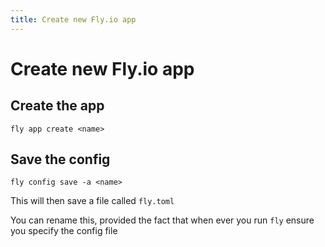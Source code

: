 ```yaml
---
title: Create new Fly.io app
---
```


# Create new Fly.io app

## Create the app

```shell
fly app create <name>
```

## Save the config

```shell
fly config save -a <name>
```

This will then save a file called `fly.toml`

You can rename this, provided the fact that when ever you run `fly` ensure you specify the config file